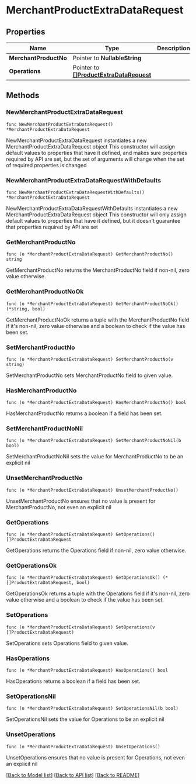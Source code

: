 # MerchantProductExtraDataRequest

## Properties

Name | Type | Description | Notes
------------ | ------------- | ------------- | -------------
**MerchantProductNo** | Pointer to **NullableString** |  | [optional] 
**Operations** | Pointer to [**[]ProductExtraDataRequest**](ProductExtraDataRequest.md) |  | [optional] 

## Methods

### NewMerchantProductExtraDataRequest

`func NewMerchantProductExtraDataRequest() *MerchantProductExtraDataRequest`

NewMerchantProductExtraDataRequest instantiates a new MerchantProductExtraDataRequest object
This constructor will assign default values to properties that have it defined,
and makes sure properties required by API are set, but the set of arguments
will change when the set of required properties is changed

### NewMerchantProductExtraDataRequestWithDefaults

`func NewMerchantProductExtraDataRequestWithDefaults() *MerchantProductExtraDataRequest`

NewMerchantProductExtraDataRequestWithDefaults instantiates a new MerchantProductExtraDataRequest object
This constructor will only assign default values to properties that have it defined,
but it doesn't guarantee that properties required by API are set

### GetMerchantProductNo

`func (o *MerchantProductExtraDataRequest) GetMerchantProductNo() string`

GetMerchantProductNo returns the MerchantProductNo field if non-nil, zero value otherwise.

### GetMerchantProductNoOk

`func (o *MerchantProductExtraDataRequest) GetMerchantProductNoOk() (*string, bool)`

GetMerchantProductNoOk returns a tuple with the MerchantProductNo field if it's non-nil, zero value otherwise
and a boolean to check if the value has been set.

### SetMerchantProductNo

`func (o *MerchantProductExtraDataRequest) SetMerchantProductNo(v string)`

SetMerchantProductNo sets MerchantProductNo field to given value.

### HasMerchantProductNo

`func (o *MerchantProductExtraDataRequest) HasMerchantProductNo() bool`

HasMerchantProductNo returns a boolean if a field has been set.

### SetMerchantProductNoNil

`func (o *MerchantProductExtraDataRequest) SetMerchantProductNoNil(b bool)`

 SetMerchantProductNoNil sets the value for MerchantProductNo to be an explicit nil

### UnsetMerchantProductNo
`func (o *MerchantProductExtraDataRequest) UnsetMerchantProductNo()`

UnsetMerchantProductNo ensures that no value is present for MerchantProductNo, not even an explicit nil
### GetOperations

`func (o *MerchantProductExtraDataRequest) GetOperations() []ProductExtraDataRequest`

GetOperations returns the Operations field if non-nil, zero value otherwise.

### GetOperationsOk

`func (o *MerchantProductExtraDataRequest) GetOperationsOk() (*[]ProductExtraDataRequest, bool)`

GetOperationsOk returns a tuple with the Operations field if it's non-nil, zero value otherwise
and a boolean to check if the value has been set.

### SetOperations

`func (o *MerchantProductExtraDataRequest) SetOperations(v []ProductExtraDataRequest)`

SetOperations sets Operations field to given value.

### HasOperations

`func (o *MerchantProductExtraDataRequest) HasOperations() bool`

HasOperations returns a boolean if a field has been set.

### SetOperationsNil

`func (o *MerchantProductExtraDataRequest) SetOperationsNil(b bool)`

 SetOperationsNil sets the value for Operations to be an explicit nil

### UnsetOperations
`func (o *MerchantProductExtraDataRequest) UnsetOperations()`

UnsetOperations ensures that no value is present for Operations, not even an explicit nil

[[Back to Model list]](../README.md#documentation-for-models) [[Back to API list]](../README.md#documentation-for-api-endpoints) [[Back to README]](../README.md)


